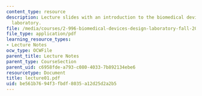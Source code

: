 ```yaml
---
content_type: resource
description: Lecture slides with an introduction to the biomedical devices design
  laboratory.
file: /media/courses/2-996-biomedical-devices-design-laboratory-fall-2007/be561b7694f3fbdf8035a12d25d2a2b5_lecture01.pdf
file_type: application/pdf
learning_resource_types:
- Lecture Notes
ocw_type: OCWFile
parent_title: Lecture Notes
parent_type: CourseSection
parent_uid: c6958fde-a793-c080-4033-7b892134ebe6
resourcetype: Document
title: lecture01.pdf
uid: be561b76-94f3-fbdf-8035-a12d25d2a2b5
---
```

